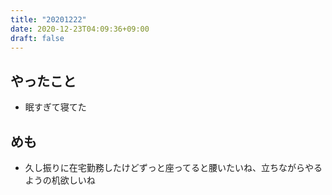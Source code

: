 ```yaml
---
title: "20201222"
date: 2020-12-23T04:09:36+09:00
draft: false
---
```


## やったこと
* 眠すぎて寝てた

## めも
* 久し振りに在宅勤務したけどずっと座ってると腰いたいね、立ちながらやるようの机欲しいね

